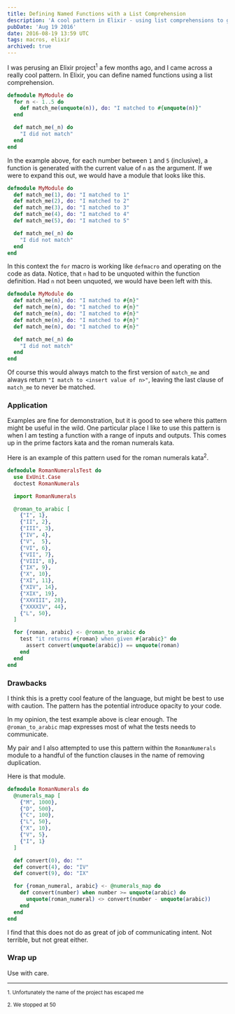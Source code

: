 ```yaml
---
title: Defining Named Functions with a List Comprehension
description: 'A cool pattern in Elixir - using list comprehensions to generate multiple named function definitions at compile time.'
pubDate: 'Aug 19 2016'
date: 2016-08-19 13:59 UTC
tags: macros, elixir
archived: true
---
```


I was perusing an Elixir project<sup>1</sup> a few months ago, and I came across a really cool pattern. In Elixir, you can define named functions using a list comprehension.

```elixir
defmodule MyModule do
  for n <- 1..5 do
    def match_me(unquote(n)), do: "I matched to #{unquote(n)}"
  end

  def match_me(_n) do
    "I did not match"
  end
end
```

In the example above, for each number between `1` and `5` (inclusive), a function is generated with the current value of `n` as the argument. If we were to expand this out, we would have a module that looks like this.

```elixir
defmodule MyModule do
  def match_me(1), do: "I matched to 1"
  def match_me(2), do: "I matched to 2"
  def match_me(3), do: "I matched to 3"
  def match_me(4), do: "I matched to 4"
  def match_me(5), do: "I matched to 5"

  def match_me(_n) do
    "I did not match"
  end
end
```

In this context the `for` macro is working like `defmacro` and operating on the code as data. Notice, that `n` had to be unquoted within the function definition. Had `n` not been unquoted, we would have been left with this.

```elixir
defmodule MyModule do
  def match_me(n), do: "I matched to #{n}"
  def match_me(n), do: "I matched to #{n}"
  def match_me(n), do: "I matched to #{n}"
  def match_me(n), do: "I matched to #{n}"
  def match_me(n), do: "I matched to #{n}"

  def match_me(_n) do
    "I did not match"
  end
end
```

Of course this would always match to the first version of `match_me` and always return `"I match to <insert value of n>"`, leaving the last clause of `match_me` to never be matched.

### Application

Examples are fine for demonstration, but it is good to see where this pattern might be useful in the wild. One particular place I like to use this pattern is when I am testing a function with a range of inputs and outputs. This comes up in the prime factors kata and the roman numerals kata.

Here is an example of this pattern used for the roman numerals kata<sup>2</sup>.

```elixir
defmodule RomanNumeralsTest do
  use ExUnit.Case
  doctest RomanNumerals

  import RomanNumerals

  @roman_to_arabic [
    {"I", 1},
    {"II", 2},
    {"III", 3},
    {"IV", 4},
    {"V",  5},
    {"VI", 6},
    {"VII", 7},
    {"VIII", 8},
    {"IX", 9},
    {"X", 10},
    {"XI", 11},
    {"XIV", 14},
    {"XIX", 19},
    {"XXVIII", 28},
    {"XXXXIV", 44},
    {"L", 50},
  ]

  for {roman, arabic} <- @roman_to_arabic do
    test "it returns #{roman} when given #{arabic}" do
      assert convert(unquote(arabic)) == unquote(roman)
    end
  end
end
```

### Drawbacks

I think this is a pretty cool feature of the language, but might be best to use with caution. The pattern has the potential introduce opacity to your code.

In my opinion, the test example above is clear enough. The `@roman_to_arabic` map expresses most of what the tests needs to communicate.

My pair and I also attempted to use this pattern within the `RomanNumerals` module to a handful of the function clauses in the name of removing duplication.

Here is that module.

```elixir
defmodule RomanNumerals do
  @numerals_map [
    {"M", 1000},
    {"D", 500},
    {"C", 100},
    {"L", 50},
    {"X", 10},
    {"V", 5},
    {"I", 1}
  ]

  def convert(0), do: ""
  def convert(4), do: "IV"
  def convert(9), do: "IX"

  for {roman_numeral, arabic} <- @numerals_map do
    def convert(number) when number >= unquote(arabic) do
      unquote(roman_numeral) <> convert(number - unquote(arabic))
    end
  end
end
```

I find that this does not do as great of job of communicating intent. Not terrible, but not great either.


### Wrap up

Use with care.

---
<sub>1. Unfortunately the name of the project has escaped me</sub>

<sub>2. We stopped at 50</sub>
